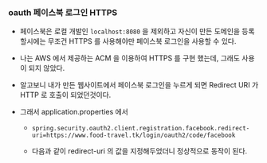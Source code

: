 ### oauth 페이스북 로그인 HTTPS

* 페이스북은 로컬 개발인 ```localhost:8080``` 을 제외하고 자신이 만든 도메인을 등록 할시에는 무조건
HTTPS 를 사용해야만 페이스북 로그인을 사용할 수 있다.
  

* 나는 AWS 에서 제공하는 ACM 을 이용하여 HTTPS 를 구현 했는데, 그래도 사용이 되지 않았다.


* 알고보니 내가 만든 웹사이트에서 페이스북 로그인을 누르게 되면 Redirect URI 가 HTTP 로 호출이 되었던것이다.


* 그래서 application.properties 에서 
    * ``` 
      spring.security.oauth2.client.registration.facebook.redirect-uri=https://www.food-travel.tk/login/oauth2/code/facebook
      ```
      
    * 다음과 같이 redirect-uri 의 값을 지정해두었더니 정상적으로 동작이 된다.
